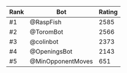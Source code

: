 Rank|Bot|Rating
---|---|---
#1|@RaspFish|2585
#2|@ToromBot|2566
#3|@colinbot|2373
#4|@OpeningsBot|2143
#5|@MinOpponentMoves|651
